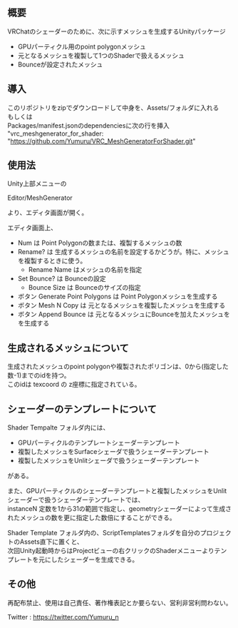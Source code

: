 ## 概要
VRChatのシェーダーのために、次に示すメッシュを生成するUnityパッケージ
- GPUパーティクル用のpoint polygonメッシュ
- 元となるメッシュを複製して1つのShaderで扱えるメッシュ
- Bounceが設定されたメッシュ

## 導入
このリポジトリをzipでダウンロードして中身を、Assets/フォルダに入れる<br>
もしくは<br>
Packages/manifest.jsonのdependenciesに次の行を挿入<br>
"vrc_meshgenerator_for_shader: "https://github.com/Yumuru/VRC_MeshGeneratorForShader.git"

## 使用法
Unity上部メニューの

Editor/MeshGenerator

より、エディタ画面が開く。

エディタ画面上、
- Num は Point Polygonの数または、複製するメッシュの数
- Rename? は 生成するメッシュの名前を設定するかどうが。特に、メッシュを複製するときに使う。
  - Rename Name はメッシュの名前を指定
- Set Bounce? は Bounceの設定
  - Bounce Size は Bounceのサイズの指定
- ボタン Generate Point Polygons は Point Polygonメッシュを生成する
- ボタン Mesh N Copy は 元となるメッシュを複製したメッシュを生成する
- ボタン Append Bounce は 元となるメッシュにBounceを加えたメッシュをを生成する

## 生成されるメッシュについて
生成されたメッシュのpoint polygonや複製されたポリゴンは、0から(指定した数-1)までのidを持つ。<br>
このidは texcoord の z座標に指定されている。

## シェーダーのテンプレートについて
Shader Tempalte フォルダ内には、
- GPUパーティクルのテンプレートシェーダーテンプレート
- 複製したメッシュをSurfaceシェーダで扱うシェーダーテンプレート
- 複製したメッシュをUnlitシェーダで扱うシェーダーテンプレート
 
がある。

また、GPUパーティクルのシェーダーテンプレートと複製したメッシュをUnlitシェーダーで扱うシェーダーテンプレートでは、<br>
instanceN 定数を1から31の範囲で指定し、geometryシェーダーによって生成されたメッシュの数を更に指定した数倍にすることができる。

Shader Template フォルダ内の、ScriptTemplatesフォルダを自分のプロジェクトのAssets直下に置くと、<br>
次回Unity起動時からはProjectビューの右クリックのShaderメニューよりテンプレートを元にしたシェーダーを生成できる。

## その他
再配布禁止、使用は自己責任、著作権表記とか要らない、営利非営利問わない。

Twitter : https://twitter.com/Yumuru_n
